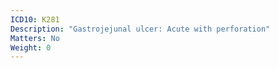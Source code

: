 ```yaml
---
ICD10: K281
Description: "Gastrojejunal ulcer: Acute with perforation"
Matters: No
Weight: 0
---
```


